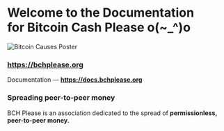 # Welcome to the Documentation<br>for Bitcoin Cash Please o(~_^)o

![Bitcoin Causes Poster](https://bchplease.org/poster.jpg?1584590748)

### https://bchplease.org

Documentation — __https://docs.bchplease.org__

### Spreading peer-to-peer money

BCH Please is an association dedicated to the spread of __permissionless, peer-to-peer money.__
